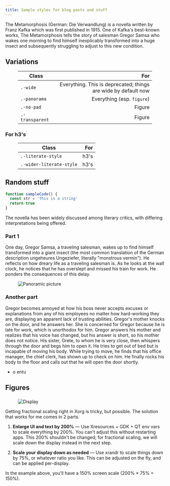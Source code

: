 ```yaml
---
title: Sample styles for blog posts and stuff
---
```


The Metamorphosis (German: Die Verwandlung) is a novella written by Franz Kafka which was first published in 1915. One of Kafka's best-known works, The Metamorphosis tells the story of salesman Gregor Samsa who wakes one morning to find himself inexplicably transformed into a huge insect and subsequently struggling to adjust to this new condition.

## Variations

<figure>

| Class           |                                                            For |
| --------------- | -------------------------------------------------------------: |
| `.-wide`        | Everything. This is deprecated; things are wide by default now |
| `.-panorama`    |                                     Everything (esp. `figure`) |
| `.-no-pad`      |                                                         Figure |
| `.-transparent` |                                                         Figure |

</figure>

### For h3's

<figure>

| Class                    |  For |
| ------------------------ | ---: |
| `.-literate-style`       | h3's |
| `.-wider-literate-style` | h3's |

</figure>

## Random stuff

```js
function sampleCode() {
  const str = 'This is a string'
  return true
}
```

The novella has been widely discussed among literary critics, with differing interpretations being offered.

### Part 1

One day, Gregor Samsa, a traveling salesman, wakes up to find himself transformed into a giant insect (the most common translation of the German description ungeheures Ungeziefer, literally "monstrous vermin"). He reflects on how dreary life as a traveling salesman is. As he looks at the wall clock, he notices that he has overslept and missed his train for work. He ponders the consequences of this delay.

<figure class='-panorama'>
<img src='https://source.unsplash.com/NpZmRfdgNT8/1400x300' alt='Panoramic picture'>
</figure>

### Another part

Gregor becomes annoyed at how his boss never accepts excuses or explanations from any of his employees no matter how hard-working they are, displaying an apparent lack of trusting abilities. Gregor's mother knocks on the door, and he answers her. She is concerned for Gregor because he is late for work, which is unorthodox for him. Gregor answers his mother and realizes that his voice has changed, but his answer is short, so his mother does not notice. His sister, Grete, to whom he is very close, then whispers through the door and begs him to open it. He tries to get out of bed but is incapable of moving his body. While trying to move, he finds that his office manager, the chief clerk, has shown up to check on him. He finally rocks his body to the floor and calls out that he will open the door shortly.

-  o entu

## Figures

###

<!-- {.-literate-style} -->

<figure class='-no-pad'>
<img src='https://source.unsplash.com/NpZmRfdgNT8/600x600' alt='Display'>
</figure>

Getting fractional scaling right in Xorg is tricky, but possible. The solution
that works for me comes in 2 parts.

1. **Enlarge UI and text by 200%** &mdash; Use Xresources + GDK + QT env vars to
   scale everything by 200%. You can't adjust this without restarting apps. This
   200% shouldn't be changed; for fractional scaling, we will scale down the
   display instead in the next step.

2. **Scale your display down as needed** &mdash; Use xrandr to scale things down
   by 75%, or whatever ratio you like. This can be adjusted on the fly, and can
   be applied per-display.

In the example above, you'll have a 150% screen scale (200% &times; 75% = 150%).
